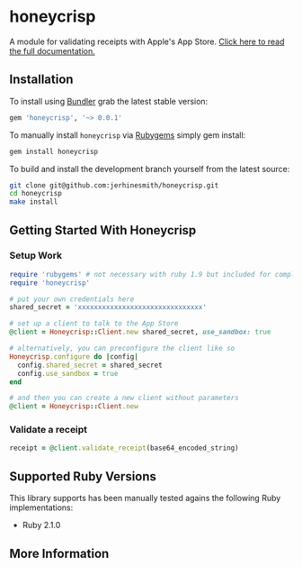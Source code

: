 # honeycrisp

A module for validating receipts with Apple's App Store. [Click here to read the full documentation.][documentation]

## Installation

To install using [Bundler][bundler] grab the latest stable version:

```ruby
gem 'honeycrisp', '~> 0.0.1'
```

To manually install `honeycrisp` via [Rubygems][rubygems] simply gem install:

```bash
gem install honeycrisp
```

To build and install the development branch yourself from the latest source:

```bash
git clone git@github.com:jerhinesmith/honeycrisp.git
cd honeycrisp
make install
```

## Getting Started With Honeycrisp

### Setup Work

``` ruby
require 'rubygems' # not necessary with ruby 1.9 but included for completeness
require 'honeycrisp'

# put your own credentials here
shared_secret = 'xxxxxxxxxxxxxxxxxxxxxxxxxxxxxxx'

# set up a client to talk to the App Store
@client = Honeycrisp::Client.new shared_secret, use_sandbox: true

# alternatively, you can preconfigure the client like so
Honeycrisp.configure do |config|
  config.shared_secret = shared_secret
  config.use_sandbox = true
end

# and then you can create a new client without parameters
@client = Honeycrisp::Client.new
```

### Validate a receipt

``` ruby
receipt = @client.validate_receipt(base64_encoded_string)
```

## Supported Ruby Versions

This library supports has been manually tested agains the following Ruby
implementations:

- Ruby 2.1.0

## More Information

[bundler]: http://bundler.io
[rubygems]: http://rubygems.org
[gem]: https://rubygems.org/gems/honeycrisp
[documentation]: https://developer.apple.com/library/ios/releasenotes/General/ValidateAppStoreReceipt/Chapters/ValidateRemotely.html#//apple_ref/doc/uid/TP40010573-CH104-SW1
